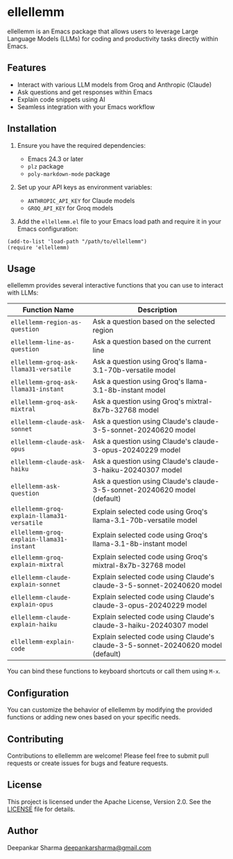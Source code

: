 # ellellemm

ellellemm is an Emacs package that allows users to leverage Large Language Models (LLMs) for coding and productivity tasks directly within Emacs.

## Features

- Interact with various LLM models from Groq and Anthropic (Claude)
- Ask questions and get responses within Emacs
- Explain code snippets using AI
- Seamless integration with your Emacs workflow

## Installation

1. Ensure you have the required dependencies:
   - Emacs 24.3 or later
   - `plz` package
   - `poly-markdown-mode` package

2. Set up your API keys as environment variables:
   - `ANTHROPIC_API_KEY` for Claude models
   - `GROQ_API_KEY` for Groq models

3. Add the `ellellemm.el` file to your Emacs load path and require it in your Emacs configuration:

```elisp
(add-to-list 'load-path "/path/to/ellellemm")
(require 'ellellemm)
```

## Usage

ellellemm provides several interactive functions that you can use to interact with LLMs:

| Function Name | Description |
|---------------|-------------|
| `ellellemm-region-as-question` | Ask a question based on the selected region |
| `ellellemm-line-as-question` | Ask a question based on the current line |
| `ellellemm-groq-ask-llama31-versatile` | Ask a question using Groq's llama-3.1-70b-versatile model |
| `ellellemm-groq-ask-llama31-instant` | Ask a question using Groq's llama-3.1-8b-instant model |
| `ellellemm-groq-ask-mixtral` | Ask a question using Groq's mixtral-8x7b-32768 model |
| `ellellemm-claude-ask-sonnet` | Ask a question using Claude's claude-3-5-sonnet-20240620 model |
| `ellellemm-claude-ask-opus` | Ask a question using Claude's claude-3-opus-20240229 model |
| `ellellemm-claude-ask-haiku` | Ask a question using Claude's claude-3-haiku-20240307 model |
| `ellellemm-ask-question` | Ask a question using Claude's claude-3-5-sonnet-20240620 model (default) |
| `ellellemm-groq-explain-llama31-versatile` | Explain selected code using Groq's llama-3.1-70b-versatile model |
| `ellellemm-groq-explain-llama31-instant` | Explain selected code using Groq's llama-3.1-8b-instant model |
| `ellellemm-groq-explain-mixtral` | Explain selected code using Groq's mixtral-8x7b-32768 model |
| `ellellemm-claude-explain-sonnet` | Explain selected code using Claude's claude-3-5-sonnet-20240620 model |
| `ellellemm-claude-explain-opus` | Explain selected code using Claude's claude-3-opus-20240229 model |
| `ellellemm-claude-explain-haiku` | Explain selected code using Claude's claude-3-haiku-20240307 model |
| `ellellemm-explain-code` | Explain selected code using Claude's claude-3-5-sonnet-20240620 model (default) |

You can bind these functions to keyboard shortcuts or call them using `M-x`.

## Configuration

You can customize the behavior of ellellemm by modifying the provided functions or adding new ones based on your specific needs.

## Contributing

Contributions to ellellemm are welcome! Please feel free to submit pull requests or create issues for bugs and feature requests.

## License

This project is licensed under the Apache License, Version 2.0. See the [LICENSE](LICENSE) file for details.

## Author

Deepankar Sharma <deepankarsharma@gmail.com>
